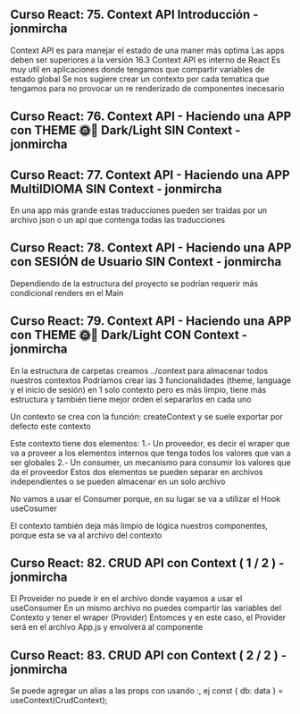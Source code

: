 ## Curso React: 75. Context API Introducción - jonmircha

Context API es para manejar el estado de una maner más optima
Las apps deben ser superiores a la versión 16.3
Context API es interno de React
Es muy util en aplicaciones donde tengamos que compartir variables de estado global
Se nos sugiere crear un contexto por cada tematica que tengamos para no provocar un re renderizado de componentes inecesario

## Curso React: 76. Context API - Haciendo una APP con THEME 🌞🌙 Dark/Light SIN Context - jonmircha

## Curso React: 77. Context API - Haciendo una APP MultiIDIOMA SIN Context - jonmircha

En una app más grande estas traducciones pueden ser traidas por un archivo json o un api que contenga todas las traducciones

## Curso React: 78. Context API - Haciendo una APP con SESIÓN de Usuario SIN Context - jonmircha

Dependiendo de la estructura del proyecto se podrían requerir más condicional renders en el Main

## Curso React: 79. Context API - Haciendo una APP con THEME 🌞🌙 Dark/Light CON Context - jonmircha

En la estructura de carpetas creamos ../context para almacenar todos nuestros contextos
Podríamos crear las 3 funcionalidades (theme, language y el inicio de sesión) en 1 solo contexto pero es más limpio, tiene más estructura y también tiene mejor orden el separarlos en cada uno

Un contexto se crea con la función: createContext y se suele exportar por defecto este contexto

Este contexto tiene dos elementos:
1.- Un proveedor, es decir el wraper que va a proveer a los elementos internos que tenga todos los valores que van a ser globales
2.- Un consumer, un mecanismo para consumir los valores que da el proveedor
Estos dos elementos se pueden separar en archivos independientes o se pueden almacenar en un solo archivo

No vamos a usar el Consumer porque, en su lugar se va a utilizar el Hook useCosumer

El contexto también deja más limpio de lógica nuestros componentes, porque esta se va al archivo del contexto

## Curso React: 82. CRUD API con Context ( 1 / 2 ) - jonmircha

El Proveider no puede ir en el archivo donde vayamos a usar el useConsumer
En un mismo archivo no puedes compartir las variables del Contexto y tener el wraper (Provider)
Entomces y en este caso, el Provider será en el archivo App.js y envolverá al componente <CrudApi>

## Curso React: 83. CRUD API con Context ( 2 / 2 ) - jonmircha

Se puede agregar un alias a las props con usando :, ej
const { db: data } = useContext(CrudContext);
